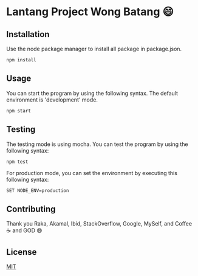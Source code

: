 # Lantang Project Wong Batang :smile:


## Installation

Use the node package manager to install all package in package.json.

```
npm install
```

## Usage
You can start the program by using the following syntax. The default environment is 'development' mode.
```
npm start
```

## Testing
The testing mode is using mocha. You can test the program by using the following syntax:
```
npm test
```

For production mode, you can set the environment by executing this following syntax:
```
SET NODE_ENV=production
```


## Contributing
Thank you Raka, Akamal, Ibid, StackOverflow, Google, MySelf, and Coffee :coffee: and GOD :smile:

## License
[MIT](https://choosealicense.com/licenses/mit/)
